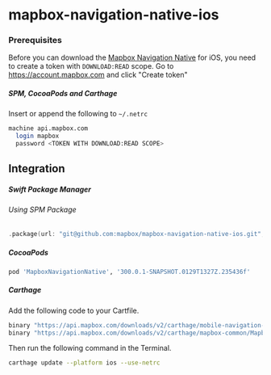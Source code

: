 # mapbox-navigation-native-ios

### Prerequisites

Before you can download the [Mapbox Navigation Native](https://github.com/mapbox/mapbox-navigation-native) for iOS, you need to create a token with `DOWNLOAD:READ` scope.
Go to https://account.mapbox.com and click "Create token"

##### SPM, CocoaPods and Carthage
Insert or append the following to `~/.netrc`

```bash
machine api.mapbox.com
  login mapbox
  password <TOKEN WITH DOWNLOAD:READ SCOPE>
```

## Integration

##### Swift Package Manager

###### Using SPM Package

```swift
.package(url: "git@github.com:mapbox/mapbox-navigation-native-ios.git", from: "300.0.1-SNAPSHOT.0129T1327Z.235436f"),
```

##### CocoaPods

```ruby
pod 'MapboxNavigationNative', '300.0.1-SNAPSHOT.0129T1327Z.235436f'
```

##### Carthage

Add the following code to your Cartfile.

```bash
binary "https://api.mapbox.com/downloads/v2/carthage/mobile-navigation-native/MapboxNavigationNative.json" == 300.0.1-SNAPSHOT.0129T1327Z.235436f
binary "https://api.mapbox.com/downloads/v2/carthage/mapbox-common/MapboxCommon-ios.json" == 24.1.0
```

Then run the following command in the Terminal.
```bash
carthage update --platform ios --use-netrc
```
